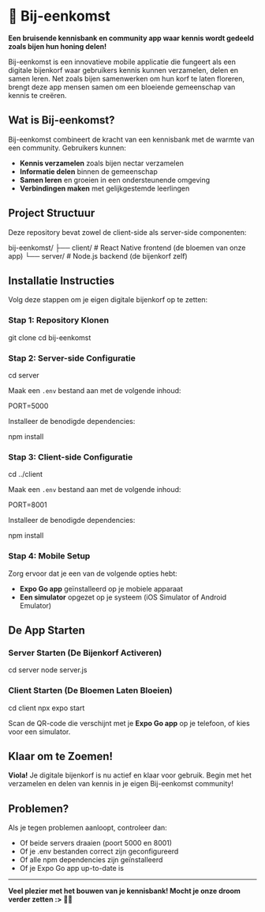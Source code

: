 # 🐝 Bij-eenkomst

**Een bruisende kennisbank en community app waar kennis wordt gedeeld zoals bijen hun honing delen!**

Bij-eenkomst is een innovatieve mobile applicatie die fungeert als een digitale bijenkorf waar gebruikers kennis kunnen verzamelen, delen en samen leren. Net zoals bijen samenwerken om hun korf te laten floreren, brengt deze app mensen samen om een bloeiende gemeenschap van kennis te creëren.

## Wat is Bij-eenkomst?

Bij-eenkomst combineert de kracht van een kennisbank met de warmte van een community. Gebruikers kunnen:

- **Kennis verzamelen** zoals bijen nectar verzamelen
- **Informatie delen** binnen de gemeenschap
- **Samen leren** en groeien in een ondersteunende omgeving
- **Verbindingen maken** met gelijkgestemde leerlingen

## Project Structuur

Deze repository bevat zowel de client-side als server-side componenten:

bij-eenkomst/
├── client/ # React Native frontend (de bloemen van onze app)
└── server/ # Node.js backend (de bijenkorf zelf)

## Installatie Instructies

Volg deze stappen om je eigen digitale bijenkorf op te zetten:

### **Stap 1: Repository Klonen**

git clone <repository-url>
cd bij-eenkomst

### **Stap 2: Server-side Configuratie**

cd server

Maak een `.env` bestand aan met de volgende inhoud:

PORT=5000

Installeer de benodigde dependencies:

npm install

### **Stap 3: Client-side Configuratie**

cd ../client

Maak een `.env` bestand aan met de volgende inhoud:

PORT=8001

Installeer de benodigde dependencies:

npm install

### **Stap 4: Mobile Setup**
Zorg ervoor dat je een van de volgende opties hebt:
- **Expo Go app** geïnstalleerd op je mobiele apparaat
- **Een simulator** opgezet op je systeem (iOS Simulator of Android Emulator)

## De App Starten

### **Server Starten (De Bijenkorf Activeren)**

cd server
node server.js

### **Client Starten (De Bloemen Laten Bloeien)**

cd client
npx expo start

Scan de QR-code die verschijnt met je **Expo Go app** op je telefoon, of kies voor een simulator.

## Klaar om te Zoemen!

**Viola!** Je digitale bijenkorf is nu actief en klaar voor gebruik. Begin met het verzamelen en delen van kennis in je eigen Bij-eenkomst community!

## Problemen?

Als je tegen problemen aanloopt, controleer dan:
- Of beide servers draaien (poort 5000 en 8001)
- Of je .env bestanden correct zijn geconfigureerd
- Of alle npm dependencies zijn geïnstalleerd
- Of je Expo Go app up-to-date is

---

**Veel plezier met het bouwen van je kennisbank! Mocht je onze droom verder zetten :> 🐝🍯**
